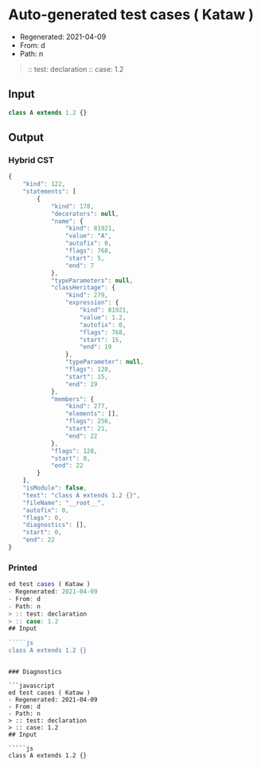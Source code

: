 # Auto-generated test cases ( Kataw )
- Regenerated: 2021-04-09
- From: d
- Path: n
> :: test: declaration
> :: case: 1.2
## Input

`````js
class A extends 1.2 {}
`````

## Output

### Hybrid CST

```javascript
{
    "kind": 122,
    "statements": [
        {
            "kind": 178,
            "decorators": null,
            "name": {
                "kind": 81921,
                "value": "A",
                "autofix": 0,
                "flags": 768,
                "start": 5,
                "end": 7
            },
            "typeParameters": null,
            "classHeritage": {
                "kind": 279,
                "expression": {
                    "kind": 81921,
                    "value": 1.2,
                    "autofix": 0,
                    "flags": 768,
                    "start": 15,
                    "end": 19
                },
                "typeParameter": null,
                "flags": 128,
                "start": 15,
                "end": 19
            },
            "members": {
                "kind": 277,
                "elements": [],
                "flags": 256,
                "start": 21,
                "end": 22
            },
            "flags": 128,
            "start": 0,
            "end": 22
        }
    ],
    "isModule": false,
    "text": "class A extends 1.2 {}",
    "fileName": "__root__",
    "autofix": 0,
    "flags": 0,
    "diagnostics": [],
    "start": 0,
    "end": 22
}
```

### Printed

```javascript
ed test cases ( Kataw )
- Regenerated: 2021-04-09
- From: d
- Path: n
> :: test: declaration
> :: case: 1.2
## Input

`````js
class A extends 1.2 {}
`````
```

### Diagnostics

```javascript
ed test cases ( Kataw )
- Regenerated: 2021-04-09
- From: d
- Path: n
> :: test: declaration
> :: case: 1.2
## Input

`````js
class A extends 1.2 {}
`````
```

